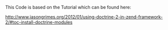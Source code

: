 This Code is based on the Tutorial which can be found here:

http://www.jasongrimes.org/2012/01/using-doctrine-2-in-zend-framework-2/#toc-install-doctrine-modules


